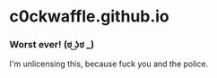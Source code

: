# c0ckwaffle.github.io
### Worst ever! (ಠ ͜ʖಠ _)

I'm unlicensing this, because fuck you and the police.
